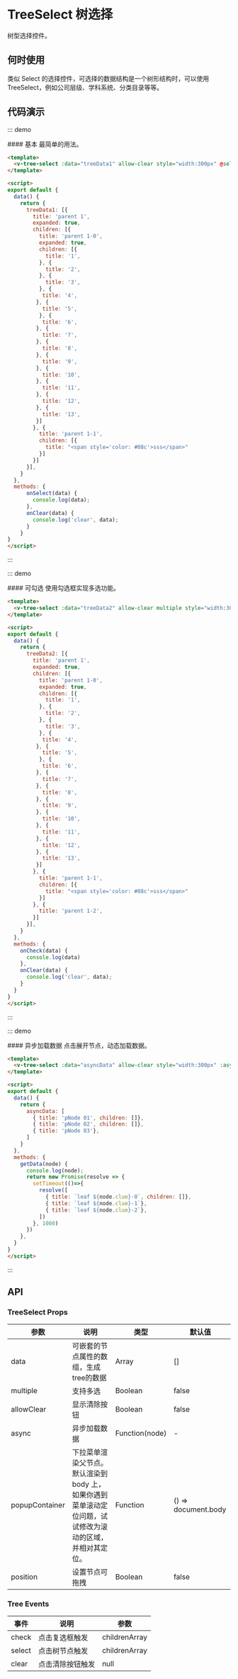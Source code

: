 <script>
export default {
  data() {
    return {
      treeData1: [{
        title: 'parent 1',
        expanded: true,
        children: [{
          title: 'parent 1-0',
          expanded: true,
          children: [{
            title: '1',
          }, {
            title: '2',
          }, {
            title: '3',
          }, {
           title: '4',
         }, {
           title: '5',
          }, {
           title: '6',
         }, {
           title: '7',
         }, {
           title: '8',
         }, {
           title: '9',
         }, {
           title: '10',
         }, {
           title: '11',
         }, {
           title: '12',
         }, {
           title: '13',
         }]
        }, {
          title: 'parent 1-1',
          children: [{
            title: "<span style='color: #08c'>sss</span>"
          }]
        }]
      }],
      treeData2: [{
        title: 'parent 1',
        expanded: true,
        children: [{
          title: 'parent 1-0',
          expanded: true,
          children: [{
            title: '1',
          }, {
            title: '2',
          }, {
            title: '3',
          }, {
           title: '4',
         }, {
           title: '5',
          }, {
           title: '6',
         }, {
           title: '7',
         }, {
           title: '8',
         }, {
           title: '9',
         }, {
           title: '10',
         }, {
           title: '11',
         }, {
           title: '12',
         }, {
           title: '13',
         }]
        }, {
          title: 'parent 1-1',
          children: [{
            title: "<span style='color: #08c'>sss</span>"
          }]
        }, {
          title: 'parent 1-2',
        }]
      }],
      asyncData:  [
        { title: 'pNode 01', children: []},
        { title: 'pNode 02', children: []},
        { title: 'pNode 03'},
      ]
    }
  },
  methods: {
    onCheck(data) {
      console.log(data)
    },
    onSelect(data) {
      console.log(data);
    },
    onClear(data) {
      console.log('clear', data);
    },
    getData(node) {
      console.log(node);
      return new Promise(resolve => {
        setTimeout(()=>{
          resolve([
            { title: `leaf ${node.clue}-0`, children: []},
            { title: `leaf ${node.clue}-1`},
            { title: `leaf ${node.clue}-2`},
          ])
        }, 1000)
      })
    },
  }
}
</script>

# TreeSelect 树选择

树型选择控件。

## 何时使用
类似 Select 的选择控件，可选择的数据结构是一个树形结构时，可以使用 TreeSelect，例如公司层级、学科系统、分类目录等等。

## 代码演示

::: demo
<summary>
  #### 基本
  最简单的用法。
</summary>

```html
<template>
  <v-tree-select :data="treeData1" allow-clear style="width:300px" @select="onSelect" @clear="onClear"></v-tree-select>
</template>

<script>
export default {
  data() {
    return {
      treeData1: [{
        title: 'parent 1',
        expanded: true,
        children: [{
          title: 'parent 1-0',
          expanded: true,
          children: [{
            title: '1',
          }, {
            title: '2',
          }, {
            title: '3',
          }, {
           title: '4',
         }, {
           title: '5',
          }, {
           title: '6',
         }, {
           title: '7',
         }, {
           title: '8',
         }, {
           title: '9',
         }, {
           title: '10',
         }, {
           title: '11',
         }, {
           title: '12',
         }, {
           title: '13',
         }]
        }, {
          title: 'parent 1-1',
          children: [{
            title: "<span style='color: #08c'>sss</span>"
          }]
        }]
      }],
    }
  },
  methods: {
      onSelect(data) {
        console.log(data);
      },
      onClear(data) {
        console.log('clear', data);
      }
    }
}
</script>
```

:::

::: demo
<summary>
  #### 可勾选
  使用勾选框实现多选功能。
</summary>

```html
<template>
  <v-tree-select :data="treeData2" allow-clear multiple style="width:300px" @check="onCheck" @clear="onClear"></v-tree-select>
</template>

<script>
export default {
  data() {
    return {
      treeData2: [{
        title: 'parent 1',
        expanded: true,
        children: [{
          title: 'parent 1-0',
          expanded: true,
          children: [{
            title: '1',
          }, {
            title: '2',
          }, {
            title: '3',
          }, {
           title: '4',
         }, {
           title: '5',
          }, {
           title: '6',
         }, {
           title: '7',
         }, {
           title: '8',
         }, {
           title: '9',
         }, {
           title: '10',
         }, {
           title: '11',
         }, {
           title: '12',
         }, {
           title: '13',
         }]
        }, {
          title: 'parent 1-1',
          children: [{
            title: "<span style='color: #08c'>sss</span>"
          }]
        }, {
          title: 'parent 1-2',
        }]
      }],
    }
  },
  methods: {
    onCheck(data) {
      console.log(data)
    },
    onClear(data) {
      console.log('clear', data);
    }
  }
}
</script>
```

:::

::: demo
<summary>
  #### 异步加载数据
  点击展开节点，动态加载数据。
</summary>

```html
<template>
  <v-tree-select :data="asyncData" allow-clear style="width:300px" :async="getData"></v-tree-select>
</template>

<script>
export default {
  data() {
    return {
      asyncData: [
        { title: 'pNode 01', children: []},
        { title: 'pNode 02', children: []},
        { title: 'pNode 03'},
      ]
    }
  },
  methods: {
    getData(node) {
      console.log(node);
      return new Promise(resolve => {
        setTimeout(()=>{
          resolve([
            { title: `leaf ${node.clue}-0`, children: []},
            { title: `leaf ${node.clue}-1`},
            { title: `leaf ${node.clue}-2`},
          ])
        }, 1000)
      })
    },
  }
}
</script>
```

:::

## API

### TreeSelect Props
| 参数      | 说明          | 类型      | 默认值  |
|---------- |-------------- |----------  |-------- |
| data | 可嵌套的节点属性的数组，生成tree的数据 | Array | [] |
| multiple | 支持多选 | Boolean | false |
| allowClear | 显示清除按钮 | Boolean | false |
| async | 异步加载数据	 | Function(node) | - |
| popupContainer | 下拉菜单渲染父节点。默认渲染到 body 上，如果你遇到菜单滚动定位问题，试试修改为滚动的区域，并相对其定位。 | Function | () => document.body |
| position | 设置节点可拖拽 | Boolean | false |

### Tree Events
| 事件        | 说明           | 参数        |
|------------|----------------|------------|
| check    | 点击复选框触发 | childrenArray |
| select    | 点击树节点触发 | childrenArray |
| clear    | 点击清除按钮触发 | null |
